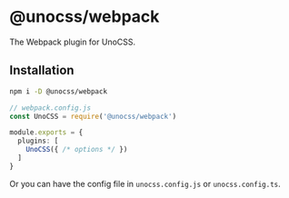 # @unocss/webpack

The Webpack plugin for UnoCSS.

## Installation

```bash
npm i -D @unocss/webpack
```

```ts
// webpack.config.js
const UnoCSS = require('@unocss/webpack')

module.exports = {
  plugins: [
    UnoCSS({ /* options */ })
  ]
}
```

Or you can have the config file in `unocss.config.js` or `unocss.config.ts`.
